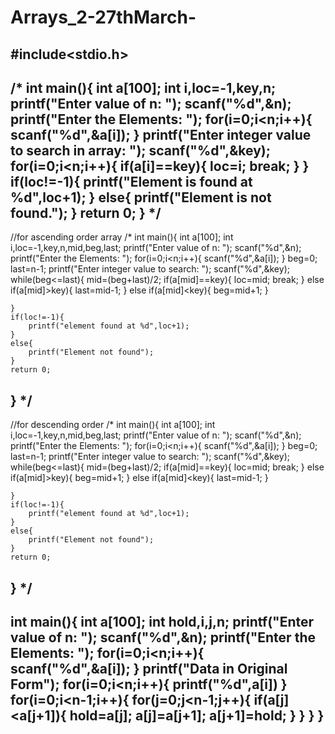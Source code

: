# Arrays_2-27thMarch-
#include<stdio.h>
------------------------------------------------------------------------------------------------------------------------------------------------------------------------
/*
int main(){
	int a[100];
	int i,loc=-1,key,n;
	printf("Enter value of n: ");
	scanf("%d",&n);
	printf("Enter the Elements: ");
	for(i=0;i<n;i++){
		scanf("%d",&a[i]);
	}
	printf("Enter integer value to search in array: ");
	scanf("%d",&key);
	for(i=0;i<n;i++){
		if(a[i]==key){
			loc=i;
			break;
		}
	}
	if(loc!=-1){
		printf("Element is found at %d",loc+1);
	}
	else{
		printf("Element is not found.");
	}
	return 0;
}
*/
------------------------------------------------------------------------------------------------------------------------------------------------------------------------------------------

//for ascending order array
/*
int main(){
	int a[100];
	int i,loc=-1,key,n,mid,beg,last;
	printf("Enter value of n: ");
	scanf("%d",&n);
	printf("Enter the Elements: ");
	for(i=0;i<n;i++){
		scanf("%d",&a[i]);
	}
	beg=0;
	last=n-1;
	printf("Enter integer value to search: ");
	scanf("%d",&key);
	while(beg<=last){
		mid=(beg+last)/2;
		if(a[mid]==key){
			loc=mid;
			break;
		}
		else if(a[mid]>key){
			last=mid-1;
		}
		else if(a[mid]<key){
			beg=mid+1;
		}
		
	}
	if(loc!=-1){
		printf("element found at %d",loc+1);
	}
	else{
		printf("Element not found");
	}
	return 0;
}
*/
--------------------------------------------------------------------------------------------------------------------------------------------------------------------

//for descending order
/*
int main(){
	int a[100];
	int i,loc=-1,key,n,mid,beg,last;
	printf("Enter value of n: ");
	scanf("%d",&n);
	printf("Enter the Elements: ");
	for(i=0;i<n;i++){
		scanf("%d",&a[i]);
	}
	beg=0;
	last=n-1;
	printf("Enter integer value to search: ");
	scanf("%d",&key);
	while(beg<=last){
		mid=(beg+last)/2;
		if(a[mid]==key){
			loc=mid;
			break;
		}
		else if(a[mid]>key){
			beg=mid+1;
		}
		else if(a[mid]<key){
			last=mid-1;
		}
		
	}
	if(loc!=-1){
		printf("element found at %d",loc+1);
	}
	else{
		printf("Element not found");
	}
	return 0;
}
*/
---------------------------------------------------------------------------------------------------------------------------------------------------------------------
int main(){
	int a[100];
	int hold,i,j,n;
	printf("Enter value of n: ");
	scanf("%d",&n);
	printf("Enter the Elements: ");
	for(i=0;i<n;i++){
		scanf("%d",&a[i]);
	}
	printf("Data in Original Form");
	for(i=0;i<n;i++){
		printf("%d",a[i])
	}
	for(i=0;i<n-1;i++){
		for(j=0;j<n-1;j++){
			if(a[j]<a[j+1]){
				hold=a[j];
				a[j]=a[j+1];
				a[j+1]=hold;
			}
		}
	}
}
---------------------------------------------------------------------------------------------------------------------------------------------------------------------------
